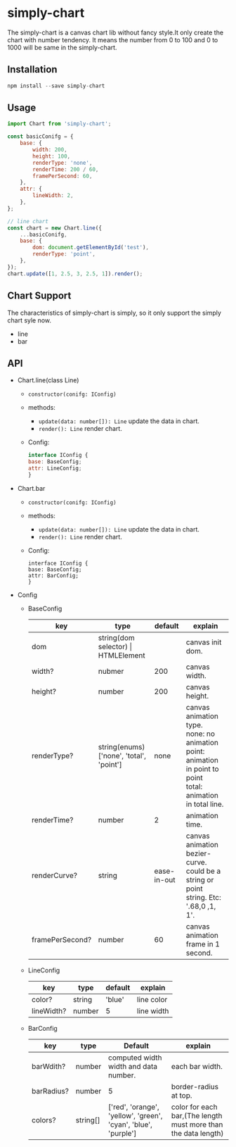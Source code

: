 # simply-chart

The simply-chart is a canvas chart lib without fancy style.It only create the chart with number tendency. It means the number from 0 to 100 and 0 to 1000 will be same in the simply-chart.

## Installation

```js
npm install --save simply-chart
```

## Usage

```js
import Chart from 'simply-chart';

const basicConifg = {
    base: {
        width: 200,
        height: 100,
        renderType: 'none',
        renderTime: 200 / 60,
        framePerSecond: 60,
    },
    attr: {
        lineWidth: 2,
    },
};

// line chart
const chart = new Chart.line({
    ...basicConifg,
    base: {
        dom: document.getElementById('test'),
        renderType: 'point',
    },
});
chart.update([1, 2.5, 3, 2.5, 1]).render();
```

## Chart Support

The characteristics of simply-chart is simply, so it only support the simply chart syle now.

-   line
-   bar

## API

- Chart.line(class Line)

  - ```constructor(conifg: IConfig)```

  - methods:

    - ```update(data: number[]): Line```
      update the data in chart.
    - ```render(): Line```
      render chart.

  - Config: 

    ```js
    interface IConfig {
    base: BaseConfig;
    attr: LineConfig;
    }
    ```

- Chart.bar

  - ```constructor(conifg: IConfig)```

  - methods:

    - ```update(data: number[]): Line```
      update the data in chart.
    - ```render(): Line```
      render chart.

  - Config: 

    ```Js
    interface IConfig {
    base: BaseConfig;
    attr: BarConfig;
    }
    ```





- Config

  - BaseConfig

    | key             | type                                     | default     | explain                                  |
    | --------------- | ---------------------------------------- | ----------- | ---------------------------------------- |
    | dom             | string(dom selector) \| HTMLElement      |             | canvas init dom.                         |
    | width?          | nubmer                                   | 200         | canvas width.                            |
    | height?         | number                                   | 200         | canvas height.                           |
    | renderType?     | string(enums) ['none', 'total', 'point'] | none        | canvas animation type.<br />none: no animation<br />point: animation in point to point<br />total: animation in total line. |
    | renderTime?     | number                                   | 2           | animation time.                          |
    | renderCurve?    | string                                   | ease-in-out | canvas animation bezier-curve. could be a string or point string. Etc: '.68,0 ,1, 1'. |
    | framePerSecond? | number                                   | 60          | canvas animation frame in 1 second.      |

  - LineConfig

    | key        | type   | default | explain    |
    | ---------- | ------ | ------- | ---------- |
    | color?     | string | 'blue'  | line color |
    | lineWidth? | number | 5       | line width |

  - BarConfig

    | key        | type     | Default                                  | explain                                  |
    | ---------- | -------- | ---------------------------------------- | ---------------------------------------- |
    | barWdith?  | number   | computed width width and data number.    | each bar width.                          |
    | barRadius? | number   | 5                                        | border-radius at top.                    |
    | colors?    | string[] | ['red', 'orange', 'yellow', 'green', 'cyan', 'blue', 'purple'] | color for each bar,(The length must more than the data length) |

    ​